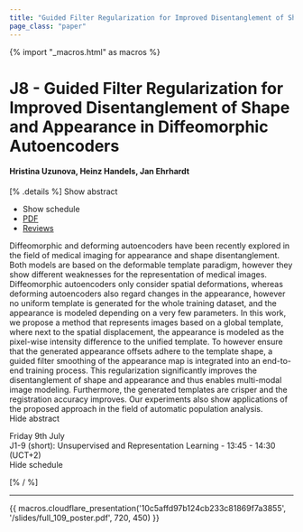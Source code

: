 ```yaml
---
title: "Guided Filter Regularization for Improved Disentanglement of Shape and Appearance in Diffeomorphic Autoencoders"
page_class: "paper"
---
```


{% import "_macros.html" as macros %}

# J8 - Guided Filter Regularization for Improved Disentanglement of Shape and Appearance in Diffeomorphic Autoencoders

#### Hristina Uzunova, Heinz Handels, Jan Ehrhardt

[% .details %]
<a class="toggle_visibility" data-selector=".abstract" data-level="3">Show abstract</a>
- <a class="toggle_visibility" data-selector=".schedule" data-level="3">Show schedule</a>
- <a href="/proceedings/uzunova21.pdf">PDF</a>
- <a href="https://openreview.net/forum?id=ILEMHPV_Lc2">Reviews</a>

<p>
    <span class="abstract">
        Diffeomorphic and deforming autoencoders have been recently explored in the field of medical imaging for appearance and  shape disentanglement. Both models are based on the deformable template paradigm, however they show different weaknesses for the representation of medical images. Diffeomorphic autoencoders only consider spatial deformations, whereas deforming autoencoders also  regard changes in the appearance, however no uniform template is generated for the whole training dataset, and the appearance is modeled depending on a very few parameters. In this work, we propose a method that represents images based on a global template, where next to the  spatial displacement, the appearance is modeled as the pixel-wise intensity difference to the unified template. To however ensure that the generated appearance offsets adhere to the template shape,  a guided filter smoothing of the appearance map is integrated into an end-to-end training process. This regularization significantly improves the disentanglement of shape and appearance and thus enables multi-modal image modeling. Furthermore, the generated templates are crisper and the registration accuracy improves. Our experiments also show applications of the proposed approach in the field of automatic population analysis. 
        <br>
        <span class="actions"><a class="toggle_visibility" data-level="2">Hide abstract</a></span>
    </span>
</p>

<p>
    <span class="schedule">
         Friday 9th July<br>J1-9 (short): Unsupervised and Representation Learning - 13:45 - 14:30 (UCT+2)
        <br>
        <span class="actions"><a class="toggle_visibility" data-level="2">Hide schedule</a></span>
    </span>
</p>

[% / %]


---

{{ macros.cloudflare_presentation('10c5affd97b124cb233c81869f7a3855', '/slides/full_109_poster.pdf', 720, 450) }}
